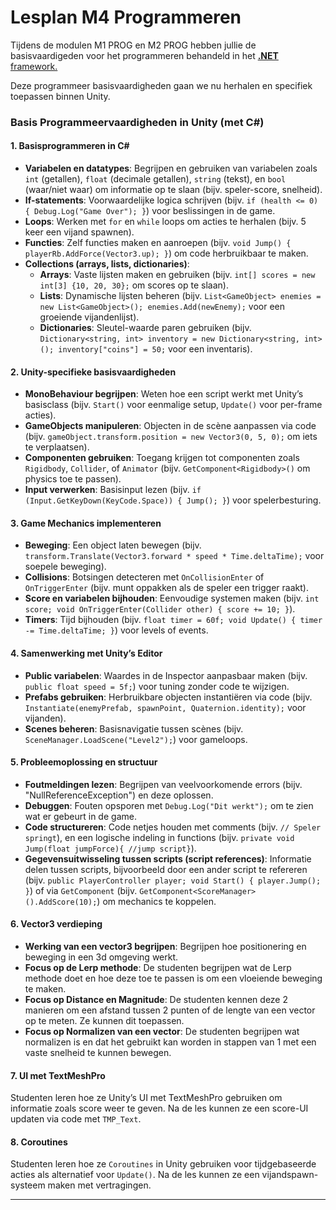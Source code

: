 # Lesplan M4 Programmeren

Tijdens de modulen M1 PROG en M2 PROG hebben jullie de basisvaardigeden voor het programmeren behandeld in het [**.NET** framework.](https://dotnet.microsoft.com/en-us/)

Deze programmeer basisvaardigheden gaan we nu herhalen en specifiek toepassen binnen Unity.

### Basis Programmeervaardigheden in Unity (met C#)

#### 1. Basisprogrammeren in C#

- **Variabelen en datatypes**: Begrijpen en gebruiken van variabelen zoals `int` (getallen), `float` (decimale getallen), `string` (tekst), en `bool` (waar/niet waar) om informatie op te slaan (bijv. speler-score, snelheid).
- **If-statements**: Voorwaardelijke logica schrijven (bijv. `if (health <= 0) { Debug.Log("Game Over"); }`) voor beslissingen in de game.
- **Loops**: Werken met `for` en `while` loops om acties te herhalen (bijv. 5 keer een vijand spawnen).
- **Functies**: Zelf functies maken en aanroepen (bijv. `void Jump() { playerRb.AddForce(Vector3.up); }`) om code herbruikbaar te maken.
- **Collections (arrays, lists, dictionaries)**:
  - **Arrays**: Vaste lijsten maken en gebruiken (bijv. `int[] scores = new int[3] {10, 20, 30};` om scores op te slaan).
  - **Lists**: Dynamische lijsten beheren (bijv. `List<GameObject> enemies = new List<GameObject>(); enemies.Add(newEnemy);` voor een groeiende vijandenlijst).
  - **Dictionaries**: Sleutel-waarde paren gebruiken (bijv. `Dictionary<string, int> inventory = new Dictionary<string, int>(); inventory["coins"] = 50;` voor een inventaris).

#### 2. Unity-specifieke basisvaardigheden

- **MonoBehaviour begrijpen**: Weten hoe een script werkt met Unity’s basisclass (bijv. `Start()` voor eenmalige setup, `Update()` voor per-frame acties).
- **GameObjects manipuleren**: Objecten in de scène aanpassen via code (bijv. `gameObject.transform.position = new Vector3(0, 5, 0);` om iets te verplaatsen).
- **Componenten gebruiken**: Toegang krijgen tot componenten zoals `Rigidbody`, `Collider`, of `Animator` (bijv. `GetComponent<Rigidbody>()` om physics toe te passen).
- **Input verwerken**: Basisinput lezen (bijv. `if (Input.GetKeyDown(KeyCode.Space)) { Jump(); }`) voor spelerbesturing.

#### 3. Game Mechanics implementeren

- **Beweging**: Een object laten bewegen (bijv. `transform.Translate(Vector3.forward * speed * Time.deltaTime);` voor soepele beweging).
- **Collisions**: Botsingen detecteren met `OnCollisionEnter` of `OnTriggerEnter` (bijv. munt oppakken als de speler een trigger raakt).
- **Score en variabelen bijhouden**: Eenvoudige systemen maken (bijv. `int score; void OnTriggerEnter(Collider other) { score += 10; }`).
- **Timers**: Tijd bijhouden (bijv. `float timer = 60f; void Update() { timer -= Time.deltaTime; }`) voor levels of events.

#### 4. Samenwerking met Unity’s Editor

- **Public variabelen**: Waardes in de Inspector aanpasbaar maken (bijv. `public float speed = 5f;`) voor tuning zonder code te wijzigen.
- **Prefabs gebruiken**: Herbruikbare objecten instantiëren via code (bijv. `Instantiate(enemyPrefab, spawnPoint, Quaternion.identity);` voor vijanden).
- **Scenes beheren**: Basisnavigatie tussen scènes (bijv. `SceneManager.LoadScene("Level2");`) voor gameloops.

#### 5. Probleemoplossing en structuur

- **Foutmeldingen lezen**: Begrijpen van veelvoorkomende errors (bijv. "NullReferenceException") en deze oplossen.
- **Debuggen**: Fouten opsporen met `Debug.Log("Dit werkt");` om te zien wat er gebeurt in de game.
- **Code structureren**: Code netjes houden met comments (bijv. `// Speler springt`), en een logische indeling in functions (bijv. `private void Jump(float jumpForce){
//jump script}`).
- **Gegevensuitwisseling tussen scripts (script references)**: Informatie delen tussen scripts, bijvoorbeeld door een ander script te refereren (bijv. `public PlayerController player; void Start() { player.Jump(); }`) of via `GetComponent` (bijv. `GetComponent<ScoreManager>().AddScore(10);`) om mechanics te koppelen.

#### 6. Vector3 verdieping

- **Werking van een vector3 begrijpen**: Begrijpen hoe positionering en beweging in een 3d omgeving werkt.
- **Focus op de Lerp methode**: De studenten begrijpen wat de Lerp methode doet en hoe deze toe te passen is om een vloeiende beweging te maken.
- **Focus op Distance en Magnitude**: De studenten kennen deze 2 manieren om een afstand tussen 2 punten of de lengte van een vector op te meten. Ze kunnen dit toepassen.
- **Focus op Normalizen van een vector**: De studenten begrijpen wat normalizen is en dat het gebruikt kan worden in stappen van 1 met een vaste snelheid te kunnen bewegen.

#### 7. UI met TextMeshPro

Studenten leren hoe ze Unity’s UI met TextMeshPro gebruiken om informatie zoals score weer te geven. Na de les kunnen ze een score-UI updaten via code met `TMP_Text`.

#### 8. Coroutines

Studenten leren hoe ze `Coroutines` in Unity gebruiken voor tijdgebaseerde acties als alternatief voor `Update()`. Na de les kunnen ze een vijandspawn-systeem maken met vertragingen.

---
